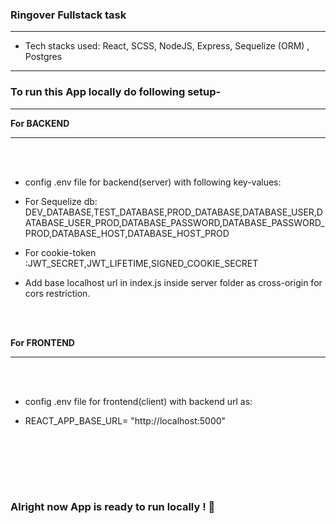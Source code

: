 ### Ringover Fullstack task

------------


- Tech stacks used: React, SCSS, NodeJS, Express, Sequelize (ORM) , Postgres

------------



### To run this App locally do following setup-

------------



**For BACKEND**


------------

<br></br>
- config .env file for backend(server) with following key-values:

- For Sequelize db: DEV_DATABASE,TEST_DATABASE,PROD_DATABASE,DATABASE_USER,DATABASE_USER_PROD,DATABASE_PASSWORD,DATABASE_PASSWORD_PROD,DATABASE_HOST,DATABASE_HOST_PROD
- For cookie-token :JWT_SECRET,JWT_LIFETIME,SIGNED_COOKIE_SECRET

- Add base localhost url in index.js inside server folder as cross-origin for cors restriction.

<br></br>

**For FRONTEND**

------------



<br></br>
- config .env file for frontend(client) with backend url as:

- REACT_APP_BASE_URL= "http://localhost:5000"


<br></br>

<br></br>


### Alright now App is ready to run locally  ! 🚀 
